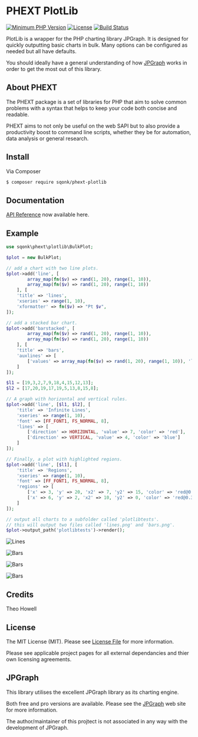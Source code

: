 # PHEXT PlotLib

[![Minimum PHP Version](https://img.shields.io/badge/php-%3E%3D%207.3-8892BF.svg)](https://php.net/)
[![License](https://sqonk.com/opensource/license.svg)](license.txt) [![Build Status](https://travis-ci.org/sqonk/phext-plotlib.svg?branch=master)](https://travis-ci.org/sqonk/phext-plotlib)

PlotLib is a wrapper for the PHP charting library JPGraph. It is designed for quickly outputting basic charts in bulk. Many options can be configured as needed but all have defaults.

You should ideally have a general understanding of how [JPGraph](https://jpgraph.net) works in order to get the most out of this library.


## About PHEXT

The PHEXT package is a set of libraries for PHP that aim to solve common problems with a syntax that helps to keep your code both concise and readable.

PHEXT aims to not only be useful on the web SAPI but to also provide a productivity boost to command line scripts, whether they be for automation, data analysis or general research.

## Install

Via Composer

``` bash
$ composer require sqonk/phext-plotlib
```



## Documentation

[API Reference](docs/api/index.md) now available here.



## Example

``` php
use sqonk\phext\plotlib\BulkPlot;

$plot = new BulkPlot;

// add a chart with two line plots.
$plot->add('line', [
    	array_map(fn($v) => rand(1, 20), range(1, 10)),
    	array_map(fn($v) => rand(1, 20), range(1, 10))
    ], [
    'title' => 'lines',
    'xseries' => range(1, 10),
    'xformatter' => fn($v) => "Pt $v",
]);

// add a stacked bar chart.
$plot->add('barstacked', [
    	array_map(fn($v) => rand(1, 20), range(1, 10)),
    	array_map(fn($v) => rand(1, 20), range(1, 10))
    ], [
    'title' => 'bars',
    'auxlines' => [
    	['values' => array_map(fn($v) => rand(1, 20), range(1, 10)), 'legend' => 'auxlines']
    ]
]);

$l1 = [19,3,2,7,9,18,4,15,12,13];
$l2 = [17,20,19,17,19,5,13,8,15,8];

// A graph with horizontal and vertical rules.
$plot->add('line', [$l1, $l2], [
    'title' => 'Infinite Lines',
    'xseries' => range(1, 10),
    'font' => [FF_FONT1, FS_NORMAL, 8],
    'lines' => [
        ['direction' => HORIZONTAL, 'value' => 7, 'color' => 'red'],
        ['direction' => VERTICAL, 'value' => 4, 'color' => 'blue']
    ]
]);

// Finally, a plot with highlighted regions.
$plot->add('line', [$l1], [
    'title' => 'Regions',
    'xseries' => range(1, 10),
    'font' => [FF_FONT1, FS_NORMAL, 8],
    'regions' => [
        ['x' => 3, 'y' => 20, 'x2' => 7, 'y2' => 15, 'color' => 'red@0.3'],
        ['x' => 6, 'y' => 2, 'x2' => 10, 'y2' => 0, 'color' => 'red@0.3']
    ]
]);

// output all charts to a subfolder called 'plotlibtests'.
// this will output two files called 'lines.png' and 'bars.png'.
$plot->output_path('plotlibtests')->render();
```

![Lines](https://sqonk.com/opensource/phext/plotlib/docs/images/lines.png)

![Bars](https://sqonk.com/opensource/phext/plotlib/docs/images/bars.png)

![Bars](https://sqonk.com/opensource/phext/plotlib/docs/images/infinite_lines.png)

![Bars](https://sqonk.com/opensource/phext/plotlib/docs/images/regions.png)







## Credits

Theo Howell



## License

The MIT License (MIT). Please see [License File](license.txt) for more information. 

Please see applicable project pages for all external dependancies and thier own licensing agreements.



## JPGraph

This library utilises the excellent JPGraph library as its charting engine. 

Both free and pro versions are available. Please see the <a href="https://jpgraph.net">JPGraph</a> web site for more information. 

The author/maintainer of this projtect is not associated in any way with the development of JPGraph.



